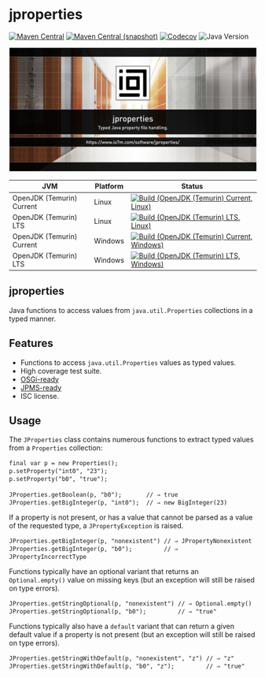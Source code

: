 jproperties
===

[![Maven Central](https://img.shields.io/maven-central/v/com.io7m.jproperties/com.io7m.jproperties.svg?style=flat-square)](http://search.maven.org/#search%7Cga%7C1%7Cg%3A%22com.io7m.jproperties%22)
[![Maven Central (snapshot)](https://img.shields.io/nexus/s/com.io7m.jproperties/com.io7m.jproperties?server=https%3A%2F%2Fs01.oss.sonatype.org&style=flat-square)](https://s01.oss.sonatype.org/content/repositories/snapshots/com/io7m/jproperties/)
[![Codecov](https://img.shields.io/codecov/c/github/io7m-com/jproperties.svg?style=flat-square)](https://codecov.io/gh/io7m-com/jproperties)
![Java Version](https://img.shields.io/badge/21-java?label=java&color=e6c35c)

![com.io7m.jproperties](./src/site/resources/jproperties.jpg?raw=true)

| JVM | Platform | Status |
|-----|----------|--------|
| OpenJDK (Temurin) Current | Linux | [![Build (OpenJDK (Temurin) Current, Linux)](https://img.shields.io/github/actions/workflow/status/io7m-com/jproperties/main.linux.temurin.current.yml)](https://www.github.com/io7m-com/jproperties/actions?query=workflow%3Amain.linux.temurin.current)|
| OpenJDK (Temurin) LTS | Linux | [![Build (OpenJDK (Temurin) LTS, Linux)](https://img.shields.io/github/actions/workflow/status/io7m-com/jproperties/main.linux.temurin.lts.yml)](https://www.github.com/io7m-com/jproperties/actions?query=workflow%3Amain.linux.temurin.lts)|
| OpenJDK (Temurin) Current | Windows | [![Build (OpenJDK (Temurin) Current, Windows)](https://img.shields.io/github/actions/workflow/status/io7m-com/jproperties/main.windows.temurin.current.yml)](https://www.github.com/io7m-com/jproperties/actions?query=workflow%3Amain.windows.temurin.current)|
| OpenJDK (Temurin) LTS | Windows | [![Build (OpenJDK (Temurin) LTS, Windows)](https://img.shields.io/github/actions/workflow/status/io7m-com/jproperties/main.windows.temurin.lts.yml)](https://www.github.com/io7m-com/jproperties/actions?query=workflow%3Amain.windows.temurin.lts)|

## jproperties

Java functions to access values from `java.util.Properties` collections in
a typed manner.

## Features

* Functions to access `java.util.Properties` values as typed values.
* High coverage test suite.
* [OSGi-ready](https://www.osgi.org/)
* [JPMS-ready](https://en.wikipedia.org/wiki/Java_Platform_Module_System)
* ISC license.

## Usage

The `JProperties` class contains numerous functions to extract typed values
from a `Properties` collection:

```
final var p = new Properties();
p.setProperty("int0", "23");
p.setProperty("b0", "true");

JProperties.getBoolean(p, "b0");       // ⇒ true
JProperties.getBigInteger(p, "int0");  // ⇒ new BigInteger(23)
```

If a property is not present, or has a value that cannot be parsed as a value
of the requested type, a `JPropertyException` is raised.

```
JProperties.getBigInteger(p, "nonexistent") // ⇒ JPropertyNonexistent
JProperties.getBigInteger(p, "b0");         // ⇒ JPropertyIncorrectType
```

Functions typically have an optional variant that returns an `Optional.empty()`
value on missing keys (but an exception will still be raised on type errors).

```
JProperties.getStringOptional(p, "nonexistent") // ⇒ Optional.empty()
JProperties.getStringOptional(p, "b0");         // ⇒ "true"
```

Functions typically also have a `default` variant that can return a given
default value if a property is not present (but an exception will still be
raised on type errors).

```
JProperties.getStringWithDefault(p, "nonexistent", "z") // ⇒ "z"
JProperties.getStringWithDefault(p, "b0", "z");         // ⇒ "true"
```

